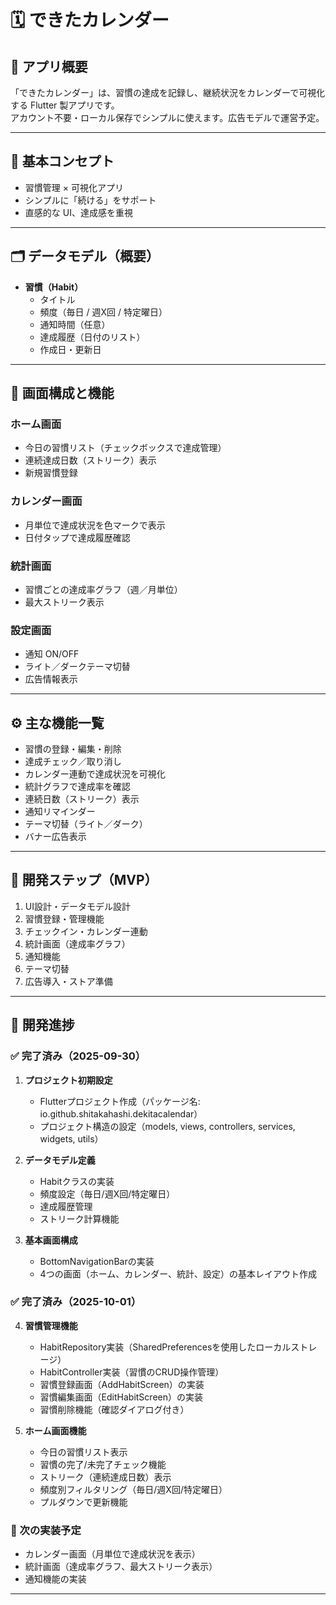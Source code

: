 # 🗓 できたカレンダー

## 📌 アプリ概要
「できたカレンダー」は、習慣の達成を記録し、継続状況をカレンダーで可視化する Flutter 製アプリです。  
アカウント不要・ローカル保存でシンプルに使えます。広告モデルで運営予定。  

---

## 🎯 基本コンセプト
- 習慣管理 × 可視化アプリ  
- シンプルに「続ける」をサポート  
- 直感的な UI、達成感を重視  

---

## 🗂 データモデル（概要）
- **習慣（Habit）**
  - タイトル  
  - 頻度（毎日 / 週X回 / 特定曜日）  
  - 通知時間（任意）  
  - 達成履歴（日付のリスト）  
  - 作成日・更新日  

---

## 📱 画面構成と機能

### ホーム画面
- 今日の習慣リスト（チェックボックスで達成管理）  
- 連続達成日数（ストリーク）表示  
- 新規習慣登録  

### カレンダー画面
- 月単位で達成状況を色マークで表示  
- 日付タップで達成履歴確認  

### 統計画面
- 習慣ごとの達成率グラフ（週／月単位）  
- 最大ストリーク表示  

### 設定画面
- 通知 ON/OFF  
- ライト／ダークテーマ切替  
- 広告情報表示  

---

## ⚙️ 主な機能一覧
- 習慣の登録・編集・削除  
- 達成チェック／取り消し  
- カレンダー連動で達成状況を可視化  
- 統計グラフで達成率を確認  
- 連続日数（ストリーク）表示  
- 通知リマインダー  
- テーマ切替（ライト／ダーク）  
- バナー広告表示  

---

## 🚀 開発ステップ（MVP）
1. UI設計・データモデル設計  
2. 習慣登録・管理機能  
3. チェックイン・カレンダー連動  
4. 統計画面（達成率グラフ）  
5. 通知機能  
6. テーマ切替  
7. 広告導入・ストア準備  

---

## 📝 開発進捗

### ✅ 完了済み（2025-09-30）
1. **プロジェクト初期設定**
   - Flutterプロジェクト作成（パッケージ名: io.github.shitakahashi.dekitacalendar）
   - プロジェクト構造の設定（models, views, controllers, services, widgets, utils）

2. **データモデル定義**
   - Habitクラスの実装
   - 頻度設定（毎日/週X回/特定曜日）
   - 達成履歴管理
   - ストリーク計算機能

3. **基本画面構成**
   - BottomNavigationBarの実装
   - 4つの画面（ホーム、カレンダー、統計、設定）の基本レイアウト作成

### ✅ 完了済み（2025-10-01）
4. **習慣管理機能**
   - HabitRepository実装（SharedPreferencesを使用したローカルストレージ）
   - HabitController実装（習慣のCRUD操作管理）
   - 習慣登録画面（AddHabitScreen）の実装
   - 習慣編集画面（EditHabitScreen）の実装
   - 習慣削除機能（確認ダイアログ付き）

5. **ホーム画面機能**
   - 今日の習慣リスト表示
   - 習慣の完了/未完了チェック機能
   - ストリーク（連続達成日数）表示
   - 頻度別フィルタリング（毎日/週X回/特定曜日）
   - プルダウンで更新機能

### 🚧 次の実装予定
- カレンダー画面（月単位で達成状況を表示）
- 統計画面（達成率グラフ、最大ストリーク表示）
- 通知機能の実装

---
